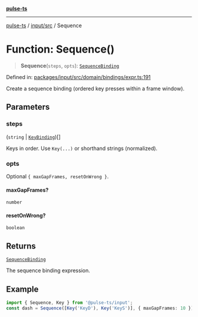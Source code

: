 [**pulse-ts**](../../../README.md)

***

[pulse-ts](../../../README.md) / [input/src](../README.md) / Sequence

# Function: Sequence()

> **Sequence**(`steps`, `opts`): [`SequenceBinding`](../type-aliases/SequenceBinding.md)

Defined in: [packages/input/src/domain/bindings/expr.ts:191](https://github.com/jlehett/pulse-ts/blob/a2a18767041a6b69ca4c5f6131d2de266097750e/packages/input/src/domain/bindings/expr.ts#L191)

Create a sequence binding (ordered key presses within a frame window).

## Parameters

### steps

(`string` \| [`KeyBinding`](../type-aliases/KeyBinding.md))[]

Keys in order. Use `Key(...)` or shorthand strings (normalized).

### opts

Optional `{ maxGapFrames, resetOnWrong }`.

#### maxGapFrames?

`number`

#### resetOnWrong?

`boolean`

## Returns

[`SequenceBinding`](../type-aliases/SequenceBinding.md)

The sequence binding expression.

## Example

```ts
import { Sequence, Key } from '@pulse-ts/input';
const dash = Sequence([Key('KeyD'), Key('KeyS')], { maxGapFrames: 10 });
```
